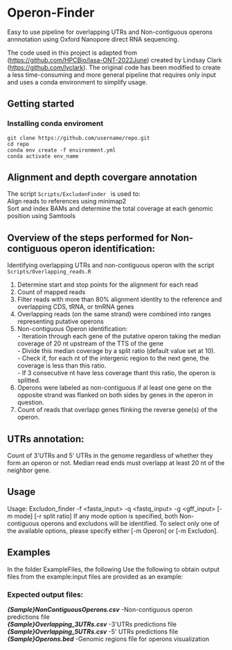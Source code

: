 # Operon-Finder
Easy to use pipeline for overlapping UTRs and Non-contiguous operons annnotation using Oxford Nanopore direct RNA sequencing.

The code used in this project is adapted from (https://github.com/HPCBio/lasa-ONT-2022June) created by Lindsay Clark (https://github.com/lvclark). The original code has been modified to create a less time-consuming and more general pipeline that requires only input and uses a conda environment to simplify usage.

## Getting started
### Installing conda enviroment
```
git clone https://github.com/username/repo.git  
cd repo  
conda env create -f environment.yml  
conda activate env_name  
```
## Alignment and depth covergare annotation 
The script ```Scripts/ExcludonFinder ``` is used to:  
Align reads to references using minimap2  
Sort and index BAMs and determine the total coverage at each genomic position using Samtools

## Overview of the steps performed for Non-contiguous operon identification:
Identifying overlapping UTRs and non-contiguous operon with the script ```Scripts/Overlapping_reads.R ```
  1. Determine start and stop points for the alignment for each read
  2. Count of mapped reads
  3. Filter reads with more than 80% alignment identity to the reference  and overlapping CDS, tRNA, or tmRNA genes
  4. Overlapping reads (on the same strand) were combined into ranges representing putative operons
  5. Non-contiguous Operon identification:   
    - Iteratioin through each gene of the putative operon taking the median coverage of 20 nt upstream of the TTS of the gene  
    - Divide this median coverage by a split ratio (default value set at 10).  
    - Check if, for each nt of the intergenic region to the next gene, the coverage is less than this ratio.   
    - If 3 consecutive nt have less coverage thant this ratio, the operon is splitted.  
  6. Operons were labeled as non-contiguous if al least one gene on the opposite strand was flanked on both sides by genes in the operon in question.
  7. Count of reads that overlapp genes flinking the reverse gene(s) of the operon.
  ## UTRs annotation:
  Count of 3'UTRs and 5' UTRs in the genome regardless of whether they form an operon or not. Median read ends must overlapp at least 20 nt of the neighbor gene.

## Usage
Usage: Excludon_finder -f <fasta_input> -q <fastq_input> -g <gff_input> [-m mode] [-r split ratio]
If any mode option is specified, both Non-contiguous operons and excludons will be identified. To select only one of the available options, please specify either [-m Operon] or [-m Excludon]. 


  


## Examples
In the folder ExampleFiles, the following Use the following to obtain output files from the example:input files are provided as an example:  

### Expected output files:  
***{Sample}NonContiguousOperons.csv***      -Non-contiguous operon predictions file  
***{Sample}Overlapping_3UTRs.csv***         -3'UTRs predictions file  
***{Sample}Overlapping_5UTRs.csv***         -5' UTRs predictions file  
***{Sample}Operons.bed***                   -Genomic regions file for operons visualization


